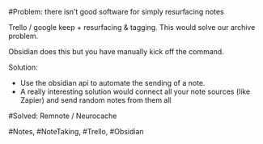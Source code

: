 #Problem: there isn’t good software for simply resurfacing notes

Trello / google keep + resurfacing & tagging. This would solve our archive problem. 

Obsidian does this but you have manually kick off the command. 

Solution: 
- Use the obsidian api to automate the sending of a note. 
- A really interesting solution would connect all your note sources (like Zapier) and send random notes from them all

#Solved: Remnote / Neurocache

#Notes, #NoteTaking, #Trello, #Obsidian